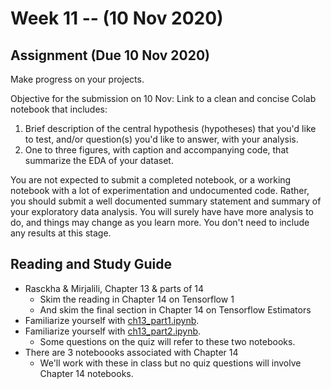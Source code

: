 
# Week 11 -- (10 Nov 2020)

## Assignment (Due 10 Nov 2020)

Make progress on your projects. 

Objective for the submission on 10 Nov: Link to a clean and concise Colab notebook that includes:

1. Brief description of the central hypothesis (hypotheses) that you'd like to test, and/or question(s) you'd like to answer, with your analysis.
2. One to three figures, with caption and accompanying code, that summarize the EDA of your dataset.

You are not expected to submit a completed notebook, or a working notebook 
with a lot of experimentation and undocumented code. 
Rather, you should submit a well documented summary statement and summary of your exploratory data analysis. 
You will surely have have more analysis to do, and things may change as you learn more. You don't need to include
any results at this stage.

## Reading and Study Guide

* Rasckha & Mirjalili, Chapter 13 & parts of 14
    * Skim the reading in Chapter 14 on Tensorflow 1
    * And skim the final section in Chapter 14 on Tensorflow Estimators
* Familiarize yourself with [ch13_part1.ipynb](https://github.com/rasbt/python-machine-learning-book-3rd-edition/blob/master/ch13/ch13_part1.ipynb).
* Familiarize yourself with [ch13_part2.ipynb](https://github.com/rasbt/python-machine-learning-book-3rd-edition/blob/master/ch13/ch13_part2.ipynb).
    * Some questions on the quiz will refer to these two notebooks.
* There are 3 noteboooks associated with Chapter 14
    * We'll work with these in class but no quiz questions will involve Chapter 14 notebooks.
